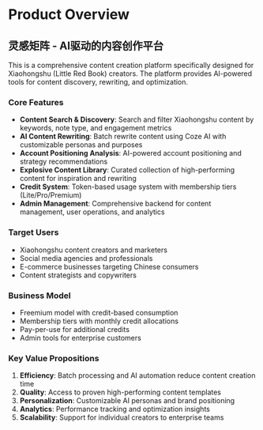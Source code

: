 # Product Overview

## 灵感矩阵 - AI驱动的内容创作平台

This is a comprehensive content creation platform specifically designed for Xiaohongshu (Little Red Book) creators. The platform provides AI-powered tools for content discovery, rewriting, and optimization.

### Core Features

- **Content Search & Discovery**: Search and filter Xiaohongshu content by keywords, note type, and engagement metrics
- **AI Content Rewriting**: Batch rewrite content using Coze AI with customizable personas and purposes
- **Account Positioning Analysis**: AI-powered account positioning and strategy recommendations
- **Explosive Content Library**: Curated collection of high-performing content for inspiration and rewriting
- **Credit System**: Token-based usage system with membership tiers (Lite/Pro/Premium)
- **Admin Management**: Comprehensive backend for content management, user operations, and analytics

### Target Users

- Xiaohongshu content creators and marketers
- Social media agencies and professionals
- E-commerce businesses targeting Chinese consumers
- Content strategists and copywriters

### Business Model

- Freemium model with credit-based consumption
- Membership tiers with monthly credit allocations
- Pay-per-use for additional credits
- Admin tools for enterprise customers

### Key Value Propositions

1. **Efficiency**: Batch processing and AI automation reduce content creation time
2. **Quality**: Access to proven high-performing content templates
3. **Personalization**: Customizable AI personas and brand positioning
4. **Analytics**: Performance tracking and optimization insights
5. **Scalability**: Support for individual creators to enterprise teams